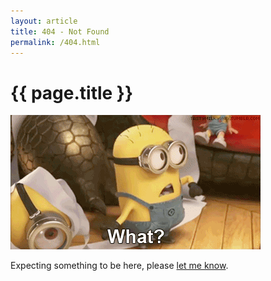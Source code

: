 ```yaml
---
layout: article
title: 404 - Not Found
permalink: /404.html
---
```


# {{ page.title }}

![404 Not Found](/assets/img/404-not-found.gif)

<p>Expecting something to be here, please <a href="mailto:{{ site.email }}?subject=Page%20not%20found">let me know</a>.</p>